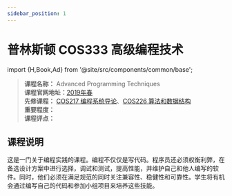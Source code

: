 ```yaml
---
sidebar_position: 1
---
```


# 普林斯顿 COS333 高级编程技术

import {H,Book,Ad} from '@site/src/components/common/base';

>**课程名称：** Advanced Programming Techniques        
**课程官网地址：**[2019年春](https://www.cs.princeton.edu/courses/archive/spring19/cos333/)     
**先修课程：** [COS217 编程系统导论](https://hackway.org/docs/cs/sophomore/programming/cos217)、[COS226 算法和数据结构](https://hackway.org/docs/cs/freshman/datastructure/cos226)        
**重要程度：**     
**课程评点：**  

## 课程说明
这是一门关于编程实践的课程。编程不仅仅是写代码。程序员还必须权衡利弊，在备选设计方案中进行选择，调试和测试，提高性能，并维护自己和他人编写的软件。同时，他们必须在满足规范的同时关注兼容性、稳健性和可靠性。学生将有机会通过编写自己的代码和参加小组项目来培养这些技能。


<Comment></Comment>


